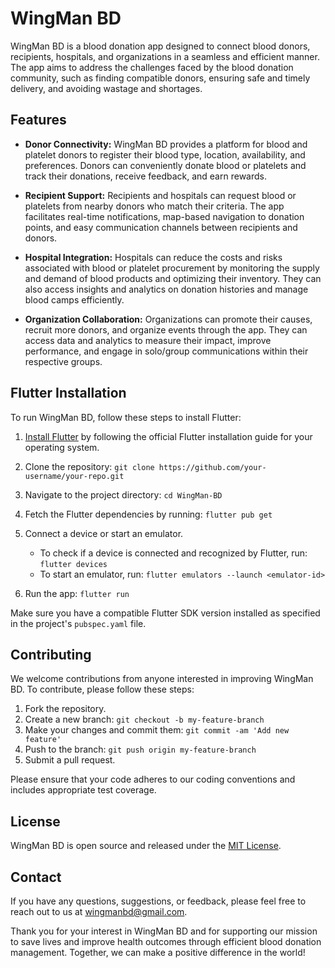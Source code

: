 # WingMan BD

WingMan BD is a blood donation app designed to connect blood donors, recipients, hospitals, and organizations in a seamless and efficient manner. The app aims to address the challenges faced by the blood donation community, such as finding compatible donors, ensuring safe and timely delivery, and avoiding wastage and shortages.

## Features

- **Donor Connectivity:** WingMan BD provides a platform for blood and platelet donors to register their blood type, location, availability, and preferences. Donors can conveniently donate blood or platelets and track their donations, receive feedback, and earn rewards.

- **Recipient Support:** Recipients and hospitals can request blood or platelets from nearby donors who match their criteria. The app facilitates real-time notifications, map-based navigation to donation points, and easy communication channels between recipients and donors.

- **Hospital Integration:** Hospitals can reduce the costs and risks associated with blood or platelet procurement by monitoring the supply and demand of blood products and optimizing their inventory. They can also access insights and analytics on donation histories and manage blood camps efficiently.

- **Organization Collaboration:** Organizations can promote their causes, recruit more donors, and organize events through the app. They can access data and analytics to measure their impact, improve performance, and engage in solo/group communications within their respective groups.

## Flutter Installation

To run WingMan BD, follow these steps to install Flutter:

1. [Install Flutter](https://flutter.dev/docs/get-started/install) by following the official Flutter installation guide for your operating system.

2. Clone the repository: `git clone https://github.com/your-username/your-repo.git`
3. Navigate to the project directory: `cd WingMan-BD`
4. Fetch the Flutter dependencies by running: `flutter pub get`
5. Connect a device or start an emulator.

   - To check if a device is connected and recognized by Flutter, run: `flutter devices`
   - To start an emulator, run: `flutter emulators --launch <emulator-id>`

6. Run the app: `flutter run`

Make sure you have a compatible Flutter SDK version installed as specified in the project's `pubspec.yaml` file.


## Contributing

We welcome contributions from anyone interested in improving WingMan BD. To contribute, please follow these steps:

1. Fork the repository.
2. Create a new branch: `git checkout -b my-feature-branch`
3. Make your changes and commit them: `git commit -am 'Add new feature'`
4. Push to the branch: `git push origin my-feature-branch`
5. Submit a pull request.

Please ensure that your code adheres to our coding conventions and includes appropriate test coverage.

## License

WingMan BD is open source and released under the [MIT License](LICENSE).

## Contact

If you have any questions, suggestions, or feedback, please feel free to reach out to us at [wingmanbd@gmail.com](mailto:wingmanbd@gmail.com).

Thank you for your interest in WingMan BD and for supporting our mission to save lives and improve health outcomes through efficient blood donation management. Together, we can make a positive difference in the world!
